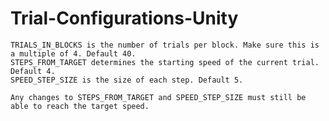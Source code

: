 # Trial-Configurations-Unity

    TRIALS_IN_BLOCKS is the number of trials per block. Make sure this is a multiple of 4. Default 40.
    STEPS_FROM_TARGET determines the starting speed of the current trial. Default 4.
    SPEED_STEP_SIZE is the size of each step. Default 5.
    
    Any changes to STEPS_FROM_TARGET and SPEED_STEP_SIZE must still be able to reach the target speed.
